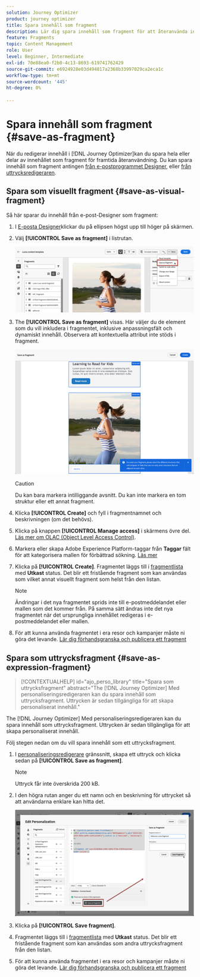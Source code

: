 ```yaml
---
solution: Journey Optimizer
product: journey optimizer
title: Spara innehåll som fragment
description: Lär dig spara innehåll som fragment för att återanvända innehåll i Journey Optimizer kampanjer och resor
feature: Fragments
topic: Content Management
role: User
level: Beginner, Intermediate
exl-id: 70e88ea0-f2b0-4c13-8693-619741762429
source-git-commit: e6924928e03d494817a2368b33997029ca2eca1c
workflow-type: tm+mt
source-wordcount: '445'
ht-degree: 0%

---
```


# Spara innehåll som fragment {#save-as-fragment}

När du redigerar innehåll i [!DNL Journey Optimizer]kan du spara hela eller delar av innehållet som fragment för framtida återanvändning. Du kan spara innehåll som fragment antingen [från e-postprogrammet Designer](#save-as-visual-fragment), eller [från uttrycksredigeraren](#save-as-expression-fragment).

## Spara som visuellt fragment {#save-as-visual-fragment}

Så här sparar du innehåll från e-post-Designer som fragment:

1. I [E-posta Designer](../email/get-started-email-design.md)klickar du på ellipsen högst upp till höger på skärmen.

1. Välj **[!UICONTROL Save as fragment]** i listrutan.

   ![](assets/fragment-save-as.png)

1. The **[!UICONTROL Save as fragment]** visas. Här väljer du de element som du vill inkludera i fragmentet, inklusive anpassningsfält och dynamiskt innehåll. Observera att kontextuella attribut inte stöds i fragment.

   ![](assets/fragment-save-as-screen.png)

   >[!CAUTION]
   >
   >Du kan bara markera intilliggande avsnitt. Du kan inte markera en tom struktur eller ett annat fragment.

1. Klicka **[!UICONTROL Create]** och fyll i fragmentnamnet och beskrivningen (om det behövs).

1. Klicka på knappen **[!UICONTROL Manage access]** i skärmens övre del. [Läs mer om OLAC (Object Level Access Control)](../administration/object-based-access.md).

1. Markera eller skapa Adobe Experience Platform-taggar från **Taggar** fält för att kategorisera mallen för förbättrad sökning. [Läs mer](../start/search-filter-categorize.md#tags)

1. Klicka på **[!UICONTROL Create]**. Fragmentet läggs till i [fragmentlista](#access-manage-fragments) med **Utkast** status. Det blir ett fristående fragment som kan användas som vilket annat visuellt fragment som helst från den listan.

   >[!NOTE]
   >
   >Ändringar i det nya fragmentet sprids inte till e-postmeddelandet eller mallen som det kommer från. På samma sätt ändras inte det nya fragmentet när det ursprungliga innehållet redigeras i e-postmeddelandet eller mallen.

1. För att kunna använda fragmentet i era resor och kampanjer måste ni göra det levande. [Lär dig förhandsgranska och publicera ett fragment](../content-management/create-fragments.md#publish)

## Spara som uttrycksfragment {#save-as-expression-fragment}

>[!CONTEXTUALHELP]
>id="ajo_perso_library"
>title="Spara som uttrycksfragment"
>abstract="The [!DNL Journey Optimizer] Med personaliseringsredigeraren kan du spara innehåll som uttrycksfragment. Uttrycken är sedan tillgängliga för att skapa personaliserat innehåll."

The [!DNL Journey Optimizer] Med personaliseringsredigeraren kan du spara innehåll som uttrycksfragment. Uttrycken är sedan tillgängliga för att skapa personaliserat innehåll.

Följ stegen nedan om du vill spara innehåll som ett uttrycksfragment.

1. I [personaliseringsredigerare](../personalization/personalization-build-expressions.md) gränssnitt, skapa ett uttryck och klicka sedan på **[!UICONTROL Save as fragment]**.

   >[!NOTE]
   >
   >Uttryck får inte överskrida 200 kB.

1. I den högra rutan anger du ett namn och en beskrivning för uttrycket så att användarna enklare kan hitta det.

   ![](assets/expression-fragment-save-as.png)

1. Klicka på **[!UICONTROL Save fragment]**.

   <!--An expression fragment cannot be nested inside another fragment.-->

1. Fragmentet läggs till i [fragmentlista](#access-manage-fragments) med **Utkast** status. Det blir ett fristående fragment som kan användas som andra uttrycksfragment från den listan.

1. För att kunna använda fragmentet i era resor och kampanjer måste ni göra det levande. [Lär dig förhandsgranska och publicera ett fragment](../content-management/create-fragments.md#publish)

